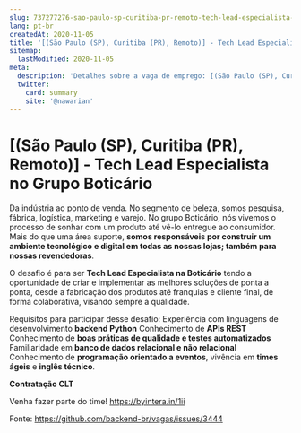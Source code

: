 ```yaml
---
slug: 737277276-sao-paulo-sp-curitiba-pr-remoto-tech-lead-especialista-no-grupo-boticario
lang: pt-br
createdAt: 2020-11-05
title: '[(São Paulo (SP), Curitiba (PR), Remoto)] - Tech Lead Especialista no Grupo Boticário - Vaga de Emprego'
sitemap:
  lastModified: 2020-11-05
meta:
  description: 'Detalhes sobre a vaga de emprego: [(São Paulo (SP), Curitiba (PR), Remoto)] - Tech Lead Especialista no Grupo Boticário'
  twitter:
    card: summary
    site: '@nawarian'
---
```


# [(São Paulo (SP), Curitiba (PR), Remoto)] - Tech Lead Especialista no Grupo Boticário

Da indústria ao ponto de venda. No segmento de beleza, somos pesquisa, fábrica, logística, marketing e varejo. No grupo Boticário, nós vivemos o processo de sonhar com um produto até vê-lo entregue ao consumidor. Mais do que uma área suporte, **somos responsáveis por construir um ambiente tecnológico e digital em todas as nossas lojas; também para nossas revendedoras**.

O desafio é para ser **Tech Lead Especialista na Boticário** tendo a oportunidade de criar e implementar as melhores soluções de ponta a ponta, desde a fabricação dos produtos até franquias e cliente final, de forma colaborativa, visando sempre a qualidade.

Requisitos para participar desse desafio:
Experiência com linguagens de desenvolvimento **backend Python**
Conhecimento de **APIs REST**
Conhecimento de **boas práticas de qualidade e testes automatizados**
Familiaridade em **banco de dados relacional e não relacional**
Conhecimento de **programação orientado a eventos**, vivência em **times ágeis** e **inglês técnico**. 

**Contratação CLT**

Venha fazer parte do time!  https://byintera.in/1ii

Fonte: https://github.com/backend-br/vagas/issues/3444
